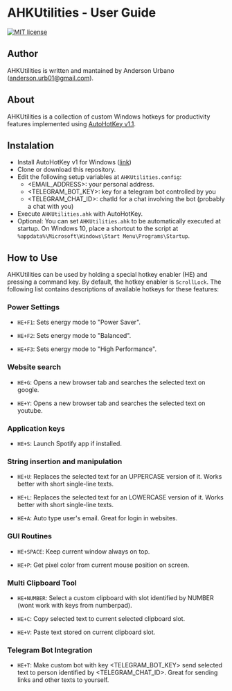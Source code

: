 # AHKUtilities - User Guide

[![MIT license](https://img.shields.io/badge/license-MIT-blue.svg)](https://github.com/urbanoanderson/ahkutilities/blob/master/LICENSE.txt)

## Author

AHKUtilities is written and mantained by Anderson Urbano (anderson.urb01@gmail.com).

## About

AHKUtilities is a collection of custom Windows hotkeys for productivity features implemented using [AutoHotKey v1.1](https://autohotkey.com/).

## Instalation

- Install AutoHotKey v1 for Windows ([link](https://autohotkey.com/download))
- Clone or download this repository.
- Edit the following setup variables at `AHKUtilities.config`:
    - <EMAIL_ADDRESS>: your personal address.
    - <TELEGRAM_BOT_KEY>: key for a telegram bot controlled by you
    - <TELEGRAM_CHAT_ID>: chatId for a chat involving the bot (probably a chat with you)
- Execute `AHKUtilities.ahk` with AutoHotKey.
- Optional: You can set `AHKUtilities.ahk` to be automatically executed at startup. On Windows 10, place a shortcut to the script at `%appdata%\Microsoft\Windows\Start Menu\Programs\Startup`.

## How to Use

AHKUtilities can be used by holding a special hotkey enabler (HE) and pressing a command key. By default, the hotkey enabler is `ScrollLock`. The following list contains descriptions of available hotkeys for these features:

### Power Settings

- `HE+F1`: Sets energy mode to "Power Saver".

- `HE+F2`: Sets energy mode to "Balanced".

- `HE+F3`: Sets energy mode to "High Performance".

### Website search

- `HE+G`: Opens a new browser tab and searches the selected text on google.

- `HE+Y`: Opens a new browser tab and searches the selected text on youtube.

### Application keys

- `HE+S`: Launch Spotify app if installed.

### String insertion and manipulation

- `HE+U`: Replaces the selected text for an UPPERCASE version of it. Works better with short single-line texts.

- `HE+L`: Replaces the selected text for an LOWERCASE version of it. Works better with short single-line texts.

- `HE+A`: Auto type user's email. Great for login in websites.

### GUI Routines

- `HE+SPACE`: Keep current window always on top.

- `HE+P`: Get pixel color from current mouse position on screen.

### Multi Clipboard Tool

- `HE+NUMBER`: Select a custom clipboard with slot identified by NUMBER (wont work with keys from numberpad).

- `HE+C`: Copy selected text to current selected clipboard slot.

- `HE+V`: Paste text stored on current clipboard slot.

### Telegram Bot Integration

- `HE+T`: Make custom bot with key <TELEGRAM_BOT_KEY> send selected text to person identified by <TELEGRAM_CHAT_ID>. Great for sending links and other texts to yourself.